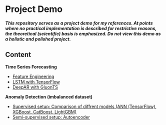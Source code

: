# Project Demo

***This repository serves as a project demo for my references. At points where no practical implementation is described for restrictive reasons, the theoretical (scientific) basis is emphasized. Do not view this demo as a holistic and polished project.***

## Content

**Time Series Forecasting**
* [Feature Engineering](https://github.com/NotAndex/Demo/blob/main/time_series_feature_engineering.ipynb)
* [LSTM with TensorFlow](https://github.com/NotAndex/Demo/blob/main/time_series_forecasting.ipynb)
* [DeepAR with GluonTS](https://github.com/NotAndex/Demo/blob/main/time_series_forecasting_gluonts_deepar.ipynb)

**Anomaly Detection (imbalanced dataset)**
* [Supervised setup: Comparison of diffrent models (ANN (TensorFlow), XGBoost, CatBoost, LightGBM)](https://github.com/NotAndex/Demo/blob/main/Supervised_anomaly_detection_comparison_of_models_.ipynb)
* [Semi-supervised setup: Autoencoder](https://github.com/NotAndex/Demo/blob/main/Semi_supervised_anomaly_detection_with_autoencoder.ipynb)

